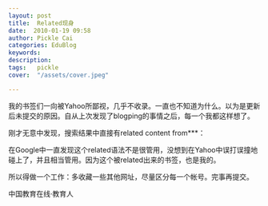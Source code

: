 ```yaml
---
layout: post  
title:  Related现身  
date:  2010-01-19 09:58  
author: Pickle Cai  
categories: EduBlog  
keywords: 
description:   
tags:	pickle   
cover:  "/assets/cover.jpeg"  

---  
```

    
我的书签们一向被Yahoo所鄙视，几乎不收录。一直也不知道为什么。以为是更新后未提交的原因。自从上次发现了blogping的事情之后，每一个我都这样想了。



刚才无意中发现，搜索结果中直接有related content from***：







在Google中一直发现这个related语法不是很管用，没想到在Yahoo中误打误撞地碰上了，并且相当管用。因为这个被related出来的书签，也是我的。



所以得做一个工作：多收藏一些其他网址，尽量区分每一个帐号。完事再提交。



		    
 中国教育在线·教育人

